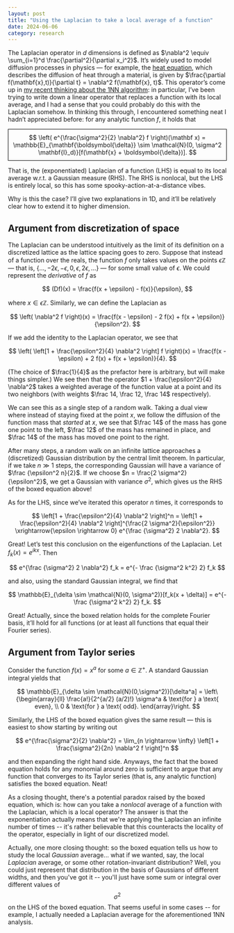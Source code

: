 ```yaml
---
layout: post
title: "Using the Laplacian to take a local average of a function"
date: 2024-06-06
category: research
---
```


The Laplacian operator in $d$ dimensions is defined as $\nabla^2 \equiv \sum_{i=1}^d \frac{\partial^2}{\partial x_i^2}$. It’s widely used to model diffusion processes in physics — for example, the [heat equation](https://en.wikipedia.org/wiki/Heat_equation), which describes the diffusion of heat through a material, is given by $\frac{\partial f(\mathbf{x},t)}{\partial t} = \nabla^2 f(\mathbf{x}, t)$. This operator’s come up in [my recent thinking about the 1NN algorithm]({{site.baseurl}}/blog/1nn-eigenframework): in particular, I’ve been trying to write down a linear operator that replaces a function with its local average, and I had a sense that you could probably do this with the Laplacian somehow. In thinking this through, I encountered something neat I hadn’t appreciated before: for any analytic function $f$, it holds that

<div style="text-align: center;">
<div style="border: 1px solid black; padding: 10px; display: inline-block;">
$$
\left( e^{\frac{\sigma^2}{2} \nabla^2} f \right)(\mathbf x) = \mathbb{E}_{\mathbf{\boldsymbol{\delta}} \sim \mathcal{N}(0, \sigma^2 \mathbf{I}_d)}[f(\mathbf{x} + \boldsymbol{\delta})].
$$
</div>
</div>

That is, the (exponentiated) Laplacian of a function (LHS) is equal to its local average w.r.t. a Gaussian measure (RHS). The RHS is nonlocal, but the LHS is entirely local, so this has some spooky-action-at-a-distance vibes.

Why is this the case? I’ll give two explanations in 1D, and it’ll be relatively clear how to extend it to higher dimension.

## Argument from discretization of space

The Laplacian can be understood intuitively as the limit of its definition on a discretized lattice as the lattice spacing goes to zero. Suppose that instead of a function over the reals, the function $f$ only takes values on the points $\epsilon \mathbb{Z}$ — that is, $\{\ldots, -2\epsilon, -\epsilon, 0, \epsilon, 2\epsilon, \ldots \}$ — for some small value of $\epsilon$. We could represent the *derivative* of $f$ as

$$
(Df)(x) = \frac{f(x + \epsilon) - f(x)}{\epsilon},
$$

where $x \in \epsilon \mathbb{Z}$. Similarly, we can define the Laplacian as

$$
\left( \nabla^2 f \right)(x) = \frac{f(x - \epsilon) - 2 f(x) + f(x + \epsilon)}{\epsilon^2}.
$$

If we add the identity to the Laplacian operator, we see that

$$
\left( \left[1 + \frac{\epsilon^2}{4} \nabla^2 \right] f \right)(x) = \frac{f(x - \epsilon) + 2 f(x) + f(x + \epsilon)}{4}.
$$

(The choice of $\frac{1}{4}$ as the prefactor here is arbitrary, but will make things simpler.) We see then that the operator $1 + \frac{\epsilon^2}{4} \nabla^2$ takes a weighted average of the function value at a point and its two neighbors (with weights $\frac 14, \frac 12, \frac 14$ respectively).

We can see this as a single step of a random walk. Taking a dual view where instead of staying fixed at the point $x$, we follow the diffusion of the function mass that *started* at $x$, we see that $\frac 14$ of the mass has gone one point to the left, $\frac 12$ of the mass has remained in place, and $\frac 14$ of the mass has moved one point to the right.

After many steps, a random walk on an infinite lattice approaches a (discretized) Gaussian distribution by the central limit theorem. In particular, if we take $n \gg 1$ steps, the corresponding Gaussian will have a variance of $\frac {\epsilon^2 n}{2}$. If we choose $n = \frac{2 \sigma^2}{\epsilon^2}$, we get a Gaussian with variance $\sigma^2$, which gives us the RHS of the boxed equation above!

As for the LHS, since we’ve iterated this operator $n$ times, it corresponds to

$$
\left[1 + \frac{\epsilon^2}{4} \nabla^2 \right]^n = \left[1 + \frac{\epsilon^2}{4} \nabla^2 \right]^{\frac{2 \sigma^2}{\epsilon^2}}
\xrightarrow{\epsilon \rightarrow 0}
e^{\frac {\sigma^2} 2 \nabla^2}.
$$

Great! Let’s test this conclusion on the eigenfunctions of the Laplacian. Let $f_k(x) = e^{i k x}$. Then

$$
e^{\frac {\sigma^2} 2 \nabla^2} f_k = e^{- \frac {\sigma^2 k^2} 2} f_k
$$

and also, using the standard Gaussian integral, we find that

$$
\mathbb{E}_{\delta \sim \mathcal{N}(0, \sigma^2)}[f_k(x + \delta)] = e^{- \frac {\sigma^2 k^2} 2} f_k.
$$

Great! Actually, since the boxed relation holds for the complete Fourier basis, it’ll hold for all functions (or at least all functions that equal their Fourier series).

## Argument from Taylor series

Consider the function $f(x) = x^a$ for some $a \in \mathbb{Z}^+$. A standard Gaussian integral yields that

$$
\mathbb{E}_{\delta \sim \mathcal{N}(0,\sigma^2)}[\delta^a] =
\left\{\begin{array}{ll}        \frac{a!}{2^{a/2} (a/2)!} \sigma^a & \text{for } a \text{ even}, \\        0 & \text{for } a \text{ odd}.        \end{array}\right.
$$

Similarly, the LHS of the boxed equation gives the same result — this is easiest to show starting by writing out

$$
e^{\frac{\sigma^2}{2} \nabla^2} = \lim_{n \rightarrow \infty} \left[1 + \frac{\sigma^2}{2n} \nabla^2 f \right]^n
$$

and then expanding the right hand side. Anyways, the fact that the boxed equation holds for any monomial around zero is sufficient to argue that any function that converges to its Taylor series (that is, any analytic function) satisfies the boxed equation. Neat!

As a closing thought, there's a potential paradox raised by the boxed equation, which is: how can you take a *nonlocal* average of a function with the Laplacian, which is a local operator?
The answer is that the exponentiation actually means that we're applying the Laplacian an infinite number of times -- it's rather believable that this counteracts the locality of the operator, especially in light of our discretized model.

Actually, one more closing thought: so the boxed equation tells us how to study the local *Gaussian* average... what if we wanted, say, the local *Laplacian* average, or some other rotation-invariant distribution?
Well, you could just represent that distribution in the basis of Gaussians of different widths, and then you've got it -- you'll just have some sum or integral over different values of $$\sigma^2$$ on the LHS of the boxed equation.
That seems useful in some cases -- for example, I actually needed a Laplacian average for the aforementioned 1NN analysis.





